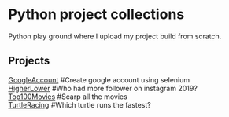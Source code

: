# Python project collections
Python play ground where I upload my project build from scratch.
## Projects
[GoogleAccount](https://github.com/polo871209/projects/blob/main/GoogleAccount/GoogleAccount.md) #Create google account using selenium  
[HigherLower](https://github.com/polo871209/projects/blob/main/HigherLower/HigherLower.md) #Who had more follower on instagram 2019?  
[Top100Movies](https://github.com/polo871209/projects/blob/main/Top100Movies/Top100Movies.md) #Scarp all the movies  
[TurtleRacing](https://github.com/polo871209/projects/blob/main/TurtleRacing/TurtleRacing.md) #Which turtle runs the fastest?    